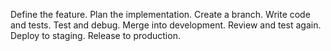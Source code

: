 Define the feature.
Plan the implementation.
Create a branch.
Write code and tests.
Test and debug.
Merge into development.
Review and test again.
Deploy to staging.
Release to production.